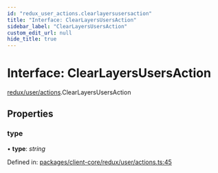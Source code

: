 ```yaml
---
id: "redux_user_actions.clearlayersusersaction"
title: "Interface: ClearLayersUsersAction"
sidebar_label: "ClearLayersUsersAction"
custom_edit_url: null
hide_title: true
---
```


# Interface: ClearLayersUsersAction

[redux/user/actions](../modules/redux_user_actions.md).ClearLayersUsersAction

## Properties

### type

• **type**: *string*

Defined in: [packages/client-core/redux/user/actions.ts:45](https://github.com/xr3ngine/xr3ngine/blob/56376a778/packages/client-core/redux/user/actions.ts#L45)
